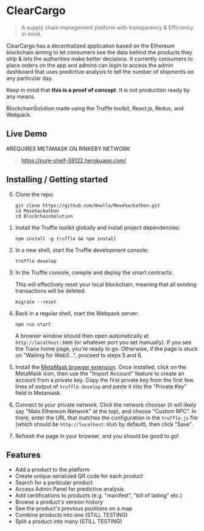 
# ClearCargo

> A supply chain management platform with transparency & Efficiency in mind.

ClearCargo has a decentralized application based on the Ethereum blockchain aiming to
let consumers see the data behind the products they ship & lets the authorities make
better decisions. It currently consumers to place orders on the app and admins can login
to access the admin dashboard that uses predictive analysis to tell the number of shipments
on any particular day.

Keep in mind that **this is a proof of concept**. It is *not* production ready by any means.

BlockchainSolution made using the Truffle toolkit, React.js, Redux, and Webpack.

## Live Demo
#REQUIRES METAMASK ON RINKEBY NETWORK
>https://pure-shelf-59122.herokuapp.com/

## Installing / Getting started

0. Clone the repo:

    ```shell
    git clone https://github.com/Howlla/Movehackathon.git
    cd Movehackathon
    cd BlockchainSolution
    ```
    
1. Install the Truffle toolkit globally and install project dependencies:

    ```shell
    npm install -g truffle && npm install
    ```

2. In a new shell, start the Truffle development console:

    ```shell
    truffle develop
    ```

3. In the Truffle console, compile and deploy the smart contracts:

    This will effectively reset your local blockchain, meaning that all existing transactions will be deleted.

    ```shell
    migrate --reset
    ```

4. Back in a regular shell, start the Webpack server:

    ```shell
    npm run start
    ```

    A browser window should then open automatically at `http://localhost:3000` (or whatever port you set manually). If you see the Trace home page, you're ready to go. Otherwise, if the page is stuck on "Waiting for Web3...", proceed to steps 5 and 6. 

5.  Install the [MetaMask browser extension](https://metamask.io/). Once installed, click on the MetaMask icon, then use the "Import Account" feature to create an account from a private key. Copy the first private key from the first few lines of output of `truffle develop` and paste it into the "Private Key" field in Metamask.

6.  Connect to your private network. Click the network chooser (it will likely say "Main Ethereum Network" at the top), and choose "Custom RPC". In there, enter the URL that matches the configuration in the `truffle.js` file (which should be `http://localhost:9545` by default), then click "Save".

7. Refresh the page in your browser, and you should be good to go!


## Features

* Add a product to the platform
* Create unique serialized QR code for each product
* Search for a particular product
* Access Admin Panel for predictive analysis
* Add certifications to products (e.g. "manifest", "bill of lading" etc.)
* Browse a product's version history
* See the product's previous positions on a map
* Combine products into one (STILL TESTING)
* Split a product into many (STILL TESTING)

